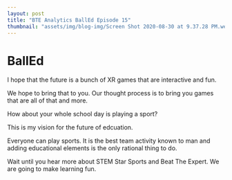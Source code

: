 ```yaml
---
layout: post
title: "BTE Analytics BallEd Episode 15"
thumbnail: "assets/img/blog-img/Screen Shot 2020-08-30 at 9.37.28 PM.webp"
---
```


# BallEd 

I hope that the future is a bunch of XR games that are interactive and fun. 

We hope to bring that to you. Our thought process is to bring you games that are all of that and more. 

How about your whole school day is playing a sport? 

This is my vision for the future of edcuation. 

Everyone can play sports. It is the best team activity known to man and adding educational elements is the only rational thing to do. 

Wait until you hear more about STEM Star Sports and Beat The Expert. We are going to make learning fun. 
